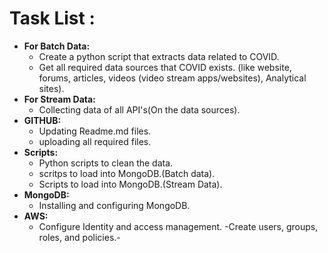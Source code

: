 # Task List :

* **For Batch Data:**
  * Create a python script that extracts data related to COVID.
  * Get all required data sources that COVID exists. (like website, forums, articles, videos (video stream apps/websites), Analytical sites).
* **For Stream Data:**
  * Collecting data of all API's(On the data sources).
* **GITHUB:**
  * Updating Readme.md files. 
  * uploading all required files.
* **Scripts:**
  * Python scripts to clean the data.
  * scritps to load into MongoDB.(Batch data).
  * Scripts to load into MongoDB.(Stream Data).
* **MongoDB:**
  * Installing and configuring MongoDB.
* **AWS:**
  * Configure Identity and access management.
    -Create users, groups, roles, and policies.-
